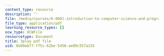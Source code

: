 ```yaml
---
content_type: resource
description: ''
file: /media/courses/6-0001-introduction-to-computer-science-and-programming-in-python-fall-2016/6b09eb77ff5c62be5450ae89c557a155_lniF6ys2CIk.pdf
file_type: application/pdf
learning_resource_types: []
ocw_type: OCWFile
resourcetype: Document
title: 3play pdf file
uid: 6b09eb77-ff5c-62be-5450-ae89c557a155
---
```

